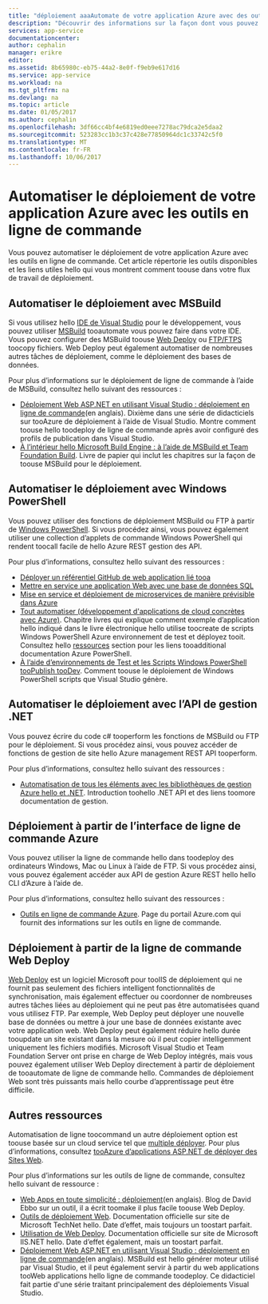 ```yaml
---
title: "déploiement aaaAutomate de votre application Azure avec des outils de ligne de commande | Documents Microsoft"
description: "Découvrir des informations sur la façon dont vous pouvez déployer votre application Azure hello de ligne de commande"
services: app-service
documentationcenter: 
author: cephalin
manager: erikre
editor: 
ms.assetid: 8b65980c-eb75-44a2-8e0f-f9eb9e617d16
ms.service: app-service
ms.workload: na
ms.tgt_pltfrm: na
ms.devlang: na
ms.topic: article
ms.date: 01/05/2017
ms.author: cephalin
ms.openlocfilehash: 3df66cc4bf4e6819ed0eee7278ac79dca2e5daa2
ms.sourcegitcommit: 523283cc1b3c37c428e77850964dc1c33742c5f0
ms.translationtype: MT
ms.contentlocale: fr-FR
ms.lasthandoff: 10/06/2017
---
```

# <a name="automate-deployment-of-your-azure-app-with-command-line-tools"></a>Automatiser le déploiement de votre application Azure avec les outils en ligne de commande
Vous pouvez automatiser le déploiement de votre application Azure avec les outils en ligne de commande. Cet article répertorie les outils disponibles et les liens utiles hello qui vous montrent comment toouse dans votre flux de travail de déploiement. 

## <a name="msbuild"></a>Automatiser le déploiement avec MSBuild
Si vous utilisez hello [IDE de Visual Studio](#vs) pour le développement, vous pouvez utiliser [MSBuild](http://msbuildbook.com/) tooautomate vous pouvez faire dans votre IDE. Vous pouvez configurer des MSBuild toouse [Web Deploy](#webdeploy) ou [FTP/FTPS](#ftp) toocopy fichiers. Web Deploy peut également automatiser de nombreuses autres tâches de déploiement, comme le déploiement des bases de données.

Pour plus d’informations sur le déploiement de ligne de commande à l’aide de MSBuild, consultez hello suivant des ressources :

* [Déploiement Web ASP.NET en utilisant Visual Studio : déploiement en ligne de commande](http://www.asp.net/mvc/tutorials/deployment/visual-studio-web-deployment/command-line-deployment)(en anglais). Dixième dans une série de didacticiels sur tooAzure de déploiement à l’aide de Visual Studio. Montre comment toouse hello toodeploy de ligne de commande après avoir configuré des profils de publication dans Visual Studio.
* [À l’intérieur hello Microsoft Build Engine : à l’aide de MSBuild et Team Foundation Build](http://msbuildbook.com/). Livre de papier qui inclut les chapitres sur la façon de toouse MSBuild pour le déploiement.

## <a name="powershell"></a>Automatiser le déploiement avec Windows PowerShell
Vous pouvez utiliser des fonctions de déploiement MSBuild ou FTP à partir de [Windows PowerShell](http://msdn.microsoft.com/library/dd835506.aspx). Si vous procédez ainsi, vous pouvez également utiliser une collection d’applets de commande Windows PowerShell qui rendent toocall facile de hello Azure REST gestion des API.

Pour plus d’informations, consultez hello suivant des ressources :

* [Déployer un référentiel GitHub de web application lié tooa](app-service-web-arm-from-github-provision.md)
* [Mettre en service une application Web avec une base de données SQL](app-service-web-arm-with-sql-database-provision.md)
* [Mise en service et déploiement de microservices de manière prévisible dans Azure](app-service-deploy-complex-application-predictably.md)
* [Tout automatiser (développement d'applications de cloud concrètes avec Azure)](http://asp.net/aspnet/overview/developing-apps-with-windows-azure/building-real-world-cloud-apps-with-windows-azure/automate-everything). Chapitre livres qui explique comment exemple d’application hello indiqué dans le livre électronique hello utilise toocreate de scripts Windows PowerShell Azure environnement de test et déployez tooit. Consultez hello [ressources](http://asp.net/aspnet/overview/developing-apps-with-windows-azure/building-real-world-cloud-apps-with-windows-azure/automate-everything#resources) section pour les liens tooadditional documentation Azure PowerShell.
* [À l’aide d’environnements de Test et les Scripts Windows PowerShell tooPublish tooDev](../vs-azure-tools-publishing-using-powershell-scripts.md). Comment toouse le déploiement de Windows PowerShell scripts que Visual Studio génère.

## <a name="api"></a>Automatiser le déploiement avec l’API de gestion .NET
Vous pouvez écrire du code c# tooperform les fonctions de MSBuild ou FTP pour le déploiement. Si vous procédez ainsi, vous pouvez accéder de fonctions de gestion de site hello Azure management REST API tooperform.

Pour plus d’informations, consultez hello suivant des ressources :

* [Automatisation de tous les éléments avec les bibliothèques de gestion Azure hello et .NET](http://www.hanselman.com/blog/PennyPinchingInTheCloudAutomatingEverythingWithTheWindowsAzureManagementLibrariesAndNET.aspx). Introduction toohello .NET API et des liens toomore documentation de gestion.

## <a name="cli"></a>Déploiement à partir de l’interface de ligne de commande Azure
Vous pouvez utiliser la ligne de commande hello dans toodeploy des ordinateurs Windows, Mac ou Linux à l’aide de FTP. Si vous procédez ainsi, vous pouvez également accéder aux API de gestion Azure REST hello hello CLI d’Azure à l’aide de.

Pour plus d’informations, consultez hello suivant des ressources :

* [Outils en ligne de commande Azure](https://azure.microsoft.com/downloads/). Page du portail Azure.com qui fournit des informations sur les outils en ligne de commande.

## <a name="webdeploy"></a>Déploiement à partir de la ligne de commande Web Deploy
[Web Deploy](http://www.iis.net/downloads/microsoft/web-deploy) est un logiciel Microsoft pour tooIIS de déploiement qui ne fournit pas seulement des fichiers intelligent fonctionnalités de synchronisation, mais également effectuer ou coordonner de nombreuses autres tâches liées au déploiement qui ne peut pas être automatisées quand vous utilisez FTP. Par exemple, Web Deploy peut déployer une nouvelle base de données ou mettre à jour une base de données existante avec votre application web. Web Deploy peut également réduire hello durée tooupdate un site existant dans la mesure où il peut copier intelligemment uniquement les fichiers modifiés. Microsoft Visual Studio et Team Foundation Server ont prise en charge de Web Deploy intégrés, mais vous pouvez également utiliser Web Deploy directement à partir de déploiement de tooautomate de ligne de commande hello. Commandes de déploiement Web sont très puissants mais hello courbe d’apprentissage peut être difficile.

## <a name="more-resources"></a>Autres ressources
Automatisation de ligne toocommand un autre déploiement option est toouse basée sur un cloud service tel que [multiple déployer](http://en.wikipedia.org/wiki/Octopus_Deploy). Pour plus d’informations, consultez [tooAzure d’applications ASP.NET de déployer des Sites Web](https://octopusdeploy.com/blog/deploy-aspnet-applications-to-azure-websites).

Pour plus d’informations sur les outils de ligne de commande, consultez hello suivant de ressource :

* [Web Apps en toute simplicité : déploiement](https://azure.microsoft.com/blog/2014/07/28/simple-azure-websites-deployment/)(en anglais). Blog de David Ebbo sur un outil, il a écrit toomake il plus facile toouse Web Deploy.
* [Outils de déploiement Web](http://technet.microsoft.com/library/dd568996). Documentation officielle sur site de Microsoft TechNet hello. Date d’effet, mais toujours un toostart parfait.
* [Utilisation de Web Deploy](http://www.iis.net/learn/publish/using-web-deploy). Documentation officielle sur site de Microsoft IIS.NET hello. Date d’effet également, mais un toostart parfait.
* [Déploiement Web ASP.NET en utilisant Visual Studio : déploiement en ligne de commande](http://www.asp.net/mvc/tutorials/deployment/visual-studio-web-deployment/command-line-deployment)(en anglais). MSBuild est hello générer moteur utilisé par Visual Studio, et il peut également servir à partir du web applications tooWeb applications hello ligne de commande toodeploy. Ce didacticiel fait partie d'une série traitant principalement des déploiements Visual Studio.

